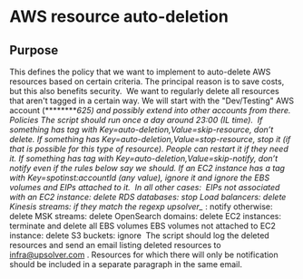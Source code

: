 
# AWS resource auto-deletion

## Purpose
This defines the policy that we want to implement to auto-delete AWS resources based on certain criteria. The principal reason is to save costs, but this also benefits security.
﻿
We want to regularly delete all resources that aren't tagged in a certain way.
We will start with the "Dev/Testing" AWS account (*********625) and possibly extend into other accounts from there.
Policies
The script should run once a day around 23:00 (IL time).
﻿
If something has tag with Key=auto-deletion,Value=skip-resource, don’t delete.
If something has Key=auto-deletion,Value=stop-resource, stop it (if that is possible for this type of resource). People can restart it if they need it.
If something has tag with Key=auto-deletion,Value=skip-notify, don’t notify even if the rules below say we should.
If an EC2 instance has a tag with Key=spotinst:accountId (any value), ignore it and ignore the EBS volumes and EIPs attached to it.
﻿
In all other cases:
﻿
EIPs not associated with an EC2 instance: delete
RDS databases: stop
Load balancers: delete
Kinesis streams:
if they match the regexp upsolver_* : notify
otherwise: delete
MSK streams: delete
OpenSearch domains: delete
EC2 instances: terminate and delete all EBS volumes
EBS volumes not attached to EC2 instance: delete
S3 buckets: ignore
﻿
The script should log the deleted resources and send an email listing deleted resources to  infra@upsolver.com .
Resources for which there will only be notification should be included in a separate paragraph in the same email.